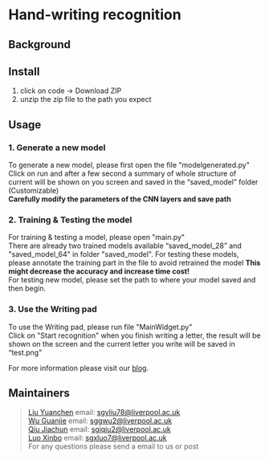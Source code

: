 # Hand-writing recognition
## Background
## Install

1. click on code -> Download ZIP
2. unzip the zip file to the path you expect

## Usage
### 1. Generate a new model

To generate a new model, please first open the file "modelgenerated.py"<br/>
Click on run and after a few second a summary of whole structure of current will be shown on you screen and saved in the “saved_model” folder (Customizable)<br/>
**Carefully modify the parameters of the CNN layers and save path**

### 2. Training & Testing the model

For training & testing a model, please open "main.py"<br/>
There are already two trained models available “saved_model_28” and "saved_model_64" in folder "saved_model". For testing these models, please annotate the training part in the file to avoid retrained the model **This might decrease the accuracy and increase time cost!**<br/>
For testing new model, please set the path to where your model saved and then begin.<br/>

### 3. Use the Writing pad

To use the Writing pad, please run file "MainWidget.py"<br/>
Click on "Start recognition" when you finish writing a letter, the result will be shown on the screen and the current letter you write will be saved in “test.png”<br/>

For more information please visit our [blog](https://handwriting-recognition.blogspot.com/).
## Maintainers
> [Liu Yuanchen](https://github.com/hcccccccccc) email: sgyliu78@liverpool.ac.uk <br/>
> [Wu Guanjie](https://github.com/Kann203954) email: sggwu2@liverpool.ac.uk <br/>
> [Qiu Jiachun](https://github.com/ch3ohzz) email: sgjqiu2@liverpool.ac.uk <br/>
> [Luo Xinbo](https://github.com/mavericklaw) email: sgxluo7@liverpool.ac.uk <br/>
For any questions please send a email to us or post
##
